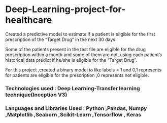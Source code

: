 # Deep-Learning-project-for-healthcare
Created a predictive model to estimate if a patient is eligible for the first 
prescription of the “Target Drug” in the next 30 days.

Some of the patients present in the test file are eligible for the drug prescription 
within a month and some of them are not, using each patient’s historical data 
predict if he/she is eligible for the “Target Drug”.

For this project ,created a binary model to like labels = 1 and 0,1 represents for 
patients are eligible for the prescription ,0 represents not eligible.


### Technologies used : Deep Learning-Transfer learning technique(Inception V3)

### Languages and Libraries Used : Python ,Pandas, Numpy ,Matplotlib ,Seaborn ,Scikit-Learn ,Tensorflow , Keras
